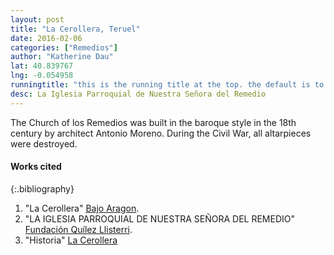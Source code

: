 ```yaml
---
layout: post
title: "La Cerollera, Teruel"
date: 2016-02-06
categories: ["Remedios"]
author: "Katherine Dau"
lat: 40.839767
lng: -0.054958
runningtitle: "this is the running title at the top. the default is to display the site title, so to activate the running title you will need to uncomment in the post.html layout"
desc: La Iglesia Parroquial de Nuestra Señora del Remedio
---
```

The Church of los Remedios was built in the baroque style in the 18th century by architect Antonio Moreno. During the Civil War, all altarpieces were destroyed.

#### Works cited

{:.bibliography}
1. "La Cerollera" [Bajo Aragon](http://visitbajoaragon.com/en/municipios/la-cerollera).
2. "LA IGLESIA PARROQUIAL DE NUESTRA SEÑORA DEL REMEDIO" [Fundación Quílez Llisterri](http://www.fqll.es/catalogo_detalle.php?id=184).
3. "Historia" [La Cerollera](http://www.lacerollera.es/el-pueblo/historia/)
